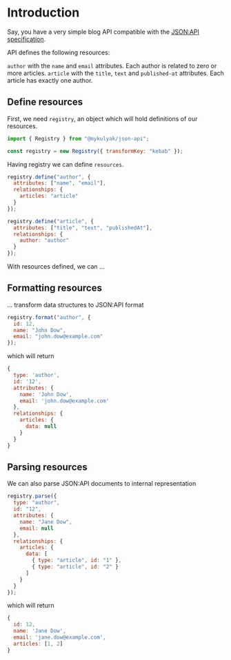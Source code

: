 # Introduction

Say, you have a very simple blog API compatible with the [JSON:API specification](https://jsonapi.org/format/).

API defines the following resources:

`author` with the `name` and `email` attributes. Each author is related to zero or more articles.
`article` with the `title`, `text` and `published-at` attributes. Each article has exactly one author.

## Define resources

First, we need `registry`, an object which will hold definitions of our resources.

```js
import { Registry } from "@mykulyak/json-api";

const registry = new Registry({ transformKey: "kebab" });
```

Having registry we can define `resources`.

```js
registry.define("author", {
  attributes: ["name", "email"],
  relationships: {
    articles: "article"
  }
});

registry.define("article", {
  attributes: ["title", "text", "publishedAt"],
  relationships: {
    author: "author"
  }
});
```

With resources defined, we can ...

## Formatting resources

... transform data structures to JSON:API format

```js
registry.format("author", {
  id: 12,
  name: "John Dow",
  email: "john.dow@example.com"
});
```

which will return

```js
{
  type: 'author',
  id: '12',
  attributes: {
    name: 'John Dow',
    email: 'john.dow@example.com'
  },
  relationships: {
    articles: {
      data: null
    }
  }
}
```

## Parsing resources

We can also parse JSON:API documents to internal representation

```js
registry.parse({
  type: "author",
  id: "12",
  attributes: {
    name: "Jane Dow",
    email: null
  },
  relationships: {
    articles: {
      data: [
        { type: "article", id: "1" },
        { type: "article", id: "2" }
      ]
    }
  }
});
```

which will return

```js
{
  id: 12,
  name: 'Jane Dow',
  email: 'jane.dow@example.com',
  articles: [1, 2]
}
```
